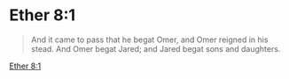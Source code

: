 # Ether 8:1

> And it came to pass that he begat Omer, and Omer reigned in his stead. And Omer begat Jared; and Jared begat sons and daughters.

[Ether 8:1](https://www.churchofjesuschrist.org/study/scriptures/bofm/ether/8?lang=eng&id=p1#p1)


